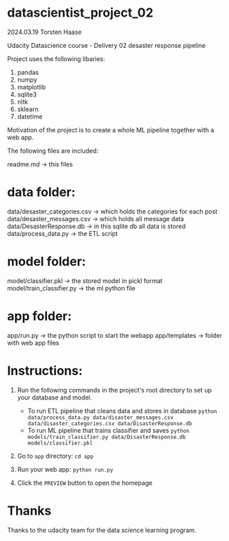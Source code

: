# datascientist_project_02
2024.03.19 Torsten Haase

Udacity Datascience course - Delivery 02 desaster response pipeline

Project uses the following libaries:

1) pandas
2) numpy
3) matplotlib
4) sqlite3
5) nltk
6) sklearn
7) datetime

Motivation of the project is to create a whole ML pipeline together with a web app.

The following files are included:

readme.md -> this files

# data folder:
data/desaster_categories.csv -> which holds the categories for each post
data/desaster_messages.csv -> which holds all message data
data/DesasterResponse.db -> in this sqlite db all data is stored
data/process_data.py -> the ETL script

# model folder:
model/classifier.pkl -> the stored model in pickl format
model/train_classifier.py -> the ml python file

# app folder:
app/run.py -> the python script to start the webapp
app/templates -> folder with web app files

# Instructions:
1. Run the following commands in the project's root directory to set up your database and model.

    - To run ETL pipeline that cleans data and stores in database
        `python data/process_data.py data/disaster_messages.csv data/disaster_categories.csv data/DisasterResponse.db`
    - To run ML pipeline that trains classifier and saves
        `python models/train_classifier.py data/DisasterResponse.db models/classifier.pkl`

2. Go to `app` directory: `cd app`

3. Run your web app: `python run.py`

4. Click the `PREVIEW` button to open the homepage

# Thanks
Thanks to the udacity team for the data science learning program. 
